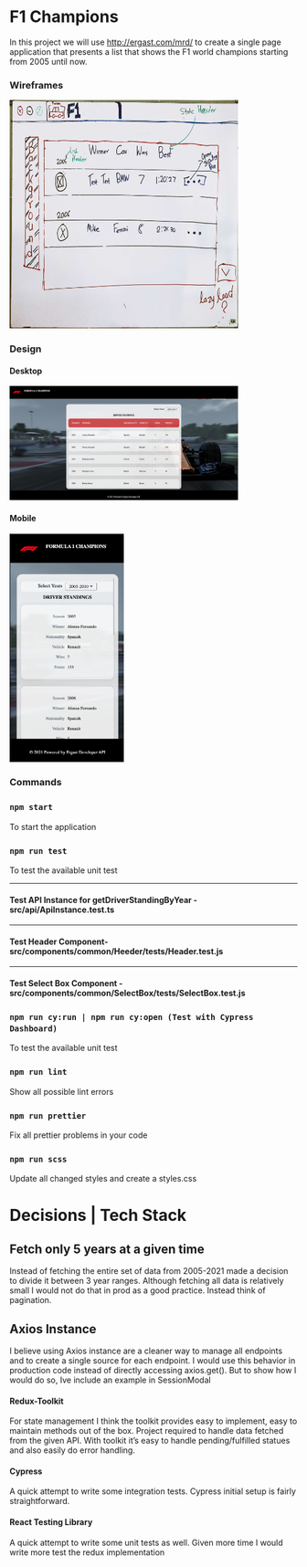 # F1 Champions

In this project we will use http://ergast.com/mrd/ to create a single page application that presents a list that shows the F1 world champions starting from 2005 until now.

### Wireframes

<img src="./wireframes/wireframe.main.jpg?raw=true" width="400" height="400">

### Design

#### Desktop
<img src="./wireframes/design-desktop.png?raw=true" width="400" height="200">

#### Mobile
<img src="./wireframes/design-mobile.png?raw=true" width="200" height="400">

### Commands

### `npm start`

To start the application

### `npm run test`

To test the available unit test

***
#### Test API Instance for getDriverStandingByYear - src/api/ApiInstance.test.ts
***
#### Test Header Component- src/components/common/Heeder/__tests__/Header.test.js
***
#### Test Select Box Component - src/components/common/SelectBox/__tests__/SelectBox.test.js

### `npm run cy:run | npm run cy:open (Test with Cypress Dashboard)`

To test the available unit test

### `npm run lint`

Show all possible lint errors

### `npm run prettier`

Fix all prettier problems in your code

### `npm run scss`

Update all changed styles and create a styles.css

# Decisions | Tech Stack

## Fetch only 5 years at a given time

Instead of fetching the entire set of data from 2005-2021 made a decision to divide it between 3 year ranges. Although fetching all data is relatively small I would not do that in prod as a good practice. Instead think of pagination.

## Axios Instance

I believe using Axios instance are a cleaner way to manage all endpoints and to create a single source for each endpoint. I would use this behavior in production code instead of directly accessing axios.get(). But to show how I would do so, Ive include an example in SessionModal

#### Redux-Toolkit
For state management I think the toolkit provides easy to implement, easy to maintain methods out of the box. Project required to handle data fetched from the given API. With toolkit it’s easy to handle pending/fulfilled statues and also easily do error handling.


#### Cypress
A quick attempt to write some integration tests. Cypress initial setup is fairly straightforward.

#### React Testing Library
A quick attempt to write some unit tests as well. Given more time I would write more test the redux implementation